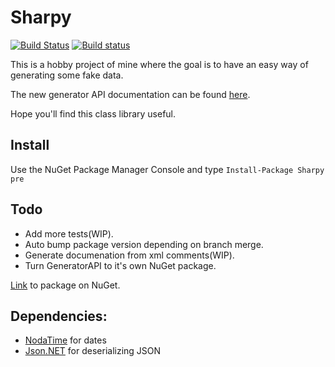 # Sharpy
[![Build Status](https://travis-ci.org/inputfalken/Sharpy.svg?branch=master)](https://travis-ci.org/inputfalken/Sharpy)
[![Build status](https://ci.appveyor.com/api/projects/status/glb3ouu7afufy54s?svg=true)](https://ci.appveyor.com/project/inputfalken/sharpy)

This is a hobby project of mine where the goal is to have an easy way of generating some fake data.

The new generator API documentation can be found [here](https://inputfalken.github.io/Sharpy/html/N_GeneratorAPI.htm).

Hope you'll find this class library useful.
## Install
Use the NuGet Package Manager Console and type ```Install-Package Sharpy pre```

## Todo

* Add more tests(WIP).
* Auto bump package version depending on branch merge.
* Generate documenation from xml comments(WIP).
* Turn GeneratorAPI to it's own NuGet package.

[Link](https://www.nuget.org/packages/Sharpy/) to package on NuGet.
## Dependencies:

* [NodaTime](https://github.com/nodatime/nodatime) for dates
* [Json.NET](https://github.com/JamesNK/Newtonsoft.Json) for deserializing JSON
